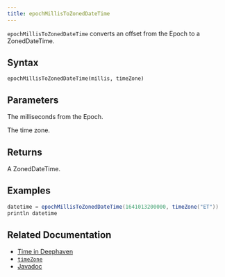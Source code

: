 ```yaml
---
title: epochMillisToZonedDateTime
---
```


`epochMillisToZonedDateTime` converts an offset from the Epoch to a ZonedDateTime.

## Syntax

```
epochMillisToZonedDateTime(millis, timeZone)
```

## Parameters

<ParamTable>
<Param name="millis" type="long">

The milliseconds from the Epoch.

</Param>
<Param name="timeZone" type="ZoneId">

The time zone.

</Param>
</ParamTable>

## Returns

A ZonedDateTime.

## Examples

```groovy order=:log
datetime = epochMillisToZonedDateTime(1641013200000, timeZone("ET"))
println datetime
```

## Related Documentation

- [Time in Deephaven](../../../conceptual/time-in-deephaven.md)
- [`timeZone`](./timeZone.md)
- [Javadoc](https://deephaven.io/core/javadoc/io/deephaven/time/DateTimeUtils.html#epochMillisToZonedDateTime(long,java.time.ZoneId))
